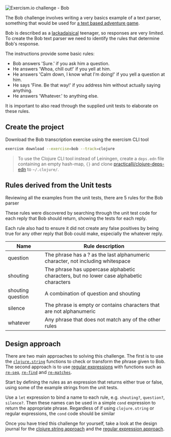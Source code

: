 ![Exercism.io challenge - Bob](https://raw.githubusercontent.com/practicalli/graphic-design/live/banners/exercism/exercisim-exercise-bob-banner.png)

The Bob challenge involves writing a very basics example of a text parser, something that would be used for [a text based adventure game](https://en.wikipedia.org/wiki/Text-based_game).

Bob is described as a [lackadaisical](https://en.wiktionary.org/wiki/lackadaisical) teenager, so responses are very limited.  To create the Bob text parser we need to identify the rules that determine Bob's response.

The instructions provide some basic rules:

* Bob answers 'Sure.' if you ask him a question.
* He answers 'Whoa, chill out!' if you yell at him.
* He answers 'Calm down, I know what I'm doing!' if you yell a question at him.
* He says 'Fine. Be that way!' if you address him without actually saying anything.
* He answers 'Whatever.' to anything else.

It is important to also read through the supplied unit tests to elaborate on these rules.

## Create the project
Download the Bob transcription exercise using the exercism CLI tool

```bash
exercism download --exercise=bob --track=clojure
```

> To use the Clojure CLI tool instead of Leiningen, create a `deps.edn` file containing an empty hash-map, `{}` and clone [practicalli/clojure-deps-edn](https://github.com/practicalli/clojure-deps-edn) to `~/.clojure/`.


## Rules derived from the Unit tests
Reviewing all the examples from the unit tests, there are 5 rules for the Bob parser

These rules were discovered by searching through the unit test code for each reply that Bob should return, showing the tests for each reply.

Each rule also had to ensure it did not create any false positives by being true for any other reply that Bob could make, especially the whatever reply.

| Name              | Rule description                                                                        |
|-------------------|-----------------------------------------------------------------------------------------|
| question          | The phrase has a ? as the last alphanumeric character, not including whitespace         |
| shouting          | The phrase has uppercase alphabetic characters, but no lower case alphabetic characters |
| shouting question | A combination of question and shouting                                                  |
| silence           | The phrase is empty or contains characters that are not alphanumeric                    |
| whatever          | Any phrase that does not match any of the other rules                                   |


## Design approach
There are two main approaches to solving this challenge.  The first is to use the [`clojure.string`](https://clojure.github.io/clojure/clojure.string-api.html) functions to check or transform the phrase given to Bob.  The second approach is to use [regular expressions](/reference/standard-library/regular-expressions) with functions such as [`re-seq`](https://clojuredocs.org/clojure.core/re-seq), [`re-find`](https://clojuredocs.org/clojure.core/re-find) and [`re-matches`](https://clojuredocs.org/clojure.core/re-matches).

Start by defining the rules as an expression that returns either true or false, using some of the example strings from the unit tests.

Use a `let` expression to bind a name to each rule, e.g. `shouting?`, `question?`, `silence?`.  Then these names can be used in a simple `cond` expression to return the appropriate phrase.  Regardless of if using `clojure.string` or regular expressions, the `cond` code should be similar

Once you have tried this challenge for yourself, take a look at the design journal for the [clojure.string approach](bob-string-approach.md) and the [regular expression approach](bob-regular-expression-approach.md).




<!-- ## Design Review -->

<!-- `clojure.string/blank?` checks for empty strings and whitespace, but does not provide a check for tabs, newlines and similar white space characters.  The regex patter `\s` covers all those white space characters. -->

<!-- While each binding in the let expression could be made into a `defn`, this add repetition in the `cond` conditions as each one would be a function call and argument.  Using the let binding, the cond is very simple. -->

<!-- In the scope of this project those functions are only used with `response-for`, making function definitions seem redundant.  If this project evolved more rules, then it may be useful to extract commonly used code into additional function definitions. -->
